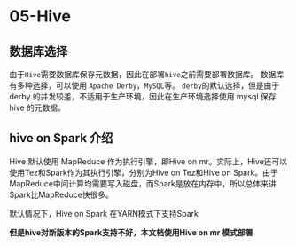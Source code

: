 # 05-Hive

## 数据库选择

由于`Hive`需要数据库保存元数据，因此在部署`hive`之前需要部署数据库。
数据库有多种选择，可以使用 `Apache Derby`，`MySQL`等。
`derby`的默认选择，但是由于 derby 的并发较差，不适用于生产环境，因此在生产环境选择使用 mysql 保存 hive 的元数据。

## hive on Spark 介绍

Hive 默认使用 MapReduce 作为执行引擎，即Hive on mr。实际上，Hive还可以使用Tez和Spark作为其执行引擎，分别为Hive on Tez和Hive on Spark。由于MapReduce中间计算均需要写入磁盘，而Spark是放在内存中，所以总体来讲Spark比MapReduce快很多。

默认情况下，Hive on Spark 在YARN模式下支持Spark

**但是hive对新版本的Spark支持不好，本文档使用Hive on mr 模式部署**
